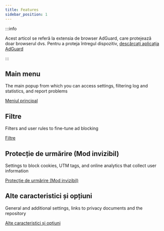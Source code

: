 ```yaml
---
title: Features
sidebar_position: 1
---
```


:::info

Acest articol se referă la extensia de browser AdGuard, care protejează doar browserul dvs. Pentru a proteja întregul dispozitiv, [descărcați aplicația AdGuard](https://agrd.io/download-kb-adblock)

:::

## Main menu

The main popup from which you can access settings, filtering log and statistics, and report problems

[Meniul principal](/adguard-browser-extension/features/main-menu.md)

## Filtre

Filters and user rules to fine-tune ad blocking

[Filtre](/adguard-browser-extension/features/filters.md)

## Protecție de urmărire (Mod invizibil)

Settings to block cookies, UTM tags, and online analytics that collect user information

[Protecție de urmărire (Mod invizibil)](/adguard-browser-extension/features/stealth-mode.md)

## Alte caracteristici și opțiuni

General and additional settings, links to privacy documents and the repository

[Alte caracteristici și opțiuni](/adguard-browser-extension/features/other-features.md)
